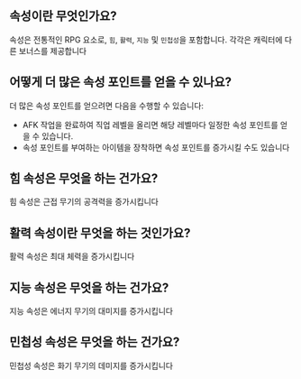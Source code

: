 ## 속성이란 무엇인가요?
속성은 전통적인 RPG 요소로, `힘`, `활력`, `지능` 및 `민첩성`을 포함합니다.
각각은 캐릭터에 다른 보너스를 제공합니다

## 어떻게 더 많은 속성 포인트를 얻을 수 있나요?
더 많은 속성 포인트를 얻으려면 다음을 수행할 수 있습니다:
- AFK 작업을 완료하여 직업 레벨을 올리면 해당 레벨마다 일정한 속성 포인트를 얻을 수 있습니다.
- 속성 포인트를 부여하는 아이템을 장착하면 속성 포인트를 증가시킬 수도 있습니다

## 힘 속성은 무엇을 하는 건가요?
힘 속성은 근접 무기의 공격력을 증가시킵니다

## 활력 속성이란 무엇을 하는 것인가요?
활력 속성은 최대 체력을 증가시킵니다

## 지능 속성은 무엇을 하는 건가요?
지능 속성은 에너지 무기의 대미지를 증가시킵니다

## 민첩성 속성은 무엇을 하는 건가요?
민첩성 속성은 화기 무기의 데미지를 증가시킵니다